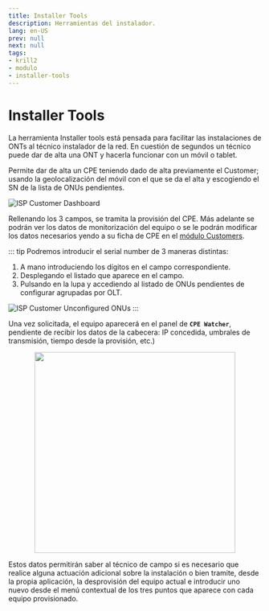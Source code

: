 ```yaml
---
title: Installer Tools
description: Herramientas del instalador.
lang: en-US
prev: null
next: null
tags:
- krill2
- modulo
- installer-tools
---
```

# Installer Tools

La herramienta Installer tools está pensada para facilitar las instalaciones de ONTs al técnico instalador de la red. En cuestión de segundos un técnico puede dar de alta una ONT y hacerla funcionar con un móvil o tablet.

Permite dar de alta un CPE teniendo dado de alta previamente el Customer; usando la geolocalización del móvil con el que se da el alta y escogiendo el SN de la lista de ONUs pendientes.

![ISP Customer Dashboard](@images/krill2/installer-tools/0001.png)

Rellenando los 3 campos, se tramita la provisión del CPE. Más adelante se podrán ver los datos de monitorización del equipo o se le podrán modificar los datos necesarios yendo a su ficha de CPE en el [módulo Customers](/krill2/isp-customer/cpes.html#edicion-de-cpes).

::: tip
Podremos introducir el serial number de 3 maneras distintas:

1. A mano introduciendo los dígitos en el campo correspondiente.
2. Desplegando el listado que aparece en el campo.
3. Pulsando en la lupa y accediendo al listado de ONUs pendientes de configurar agrupadas por OLT.

![ISP Customer Unconfigured ONUs](@images/krill2/installer-tools/0002.png)
:::

Una vez solicitada, el equipo aparecerá en el panel de **`CPE Watcher`**, pendiente de recibir los datos de la cabecera: IP concedida, umbrales de transmisión, tiempo desde la provisión, etc.)

<p align="center"><img src="@images/krill2/installer-tools/0003.png" max-width=30% width=400;></p>

Estos datos permitirán saber al técnico de campo si es necesario que realice alguna actuación adicional sobre la instalación o bien tramite, desde la propia aplicación, la desprovisión del equipo actual e introducir uno nuevo desde el menú contextual de los tres puntos que aparece con cada equipo provisionado.
